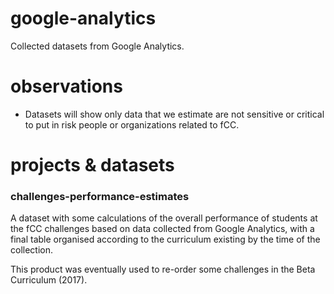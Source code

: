 # google-analytics

Collected datasets from Google Analytics.

# observations

* Datasets will show only data that we estimate are not sensitive or critical to put in risk people or organizations related to fCC.

# projects & datasets

### challenges-performance-estimates

A dataset with some calculations of the overall performance of students at the fCC challenges based on data collected from Google Analytics, with a final table organised according to the curriculum existing by the time of the collection.

This product was eventually used to re-order some challenges in the Beta Curriculum (2017).
